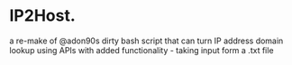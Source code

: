# IP2Host.
a re-make of @adon90s dirty bash script that can turn IP address domain lookup using APIs with added functionality - taking input form a .txt file 

